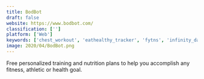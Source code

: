```yaml
---
title: BodBot
draft: false 
website: https://www.bodbot.com/
classification: ['']
platform: ['Web']
keywords: ['chest_workout', 'eathealthy_tracker', 'fytns', 'infinity_dashboard', 'kudos', 'libra_-_weight_manager', 'lifesum', 'm', 'noom_weight_loss', 'nutritionix_track', 'plankk_studio', 'rocketbody', 'streaks_workout', 'strong', 'sustainabody', 'sworkit', 'the_4-hour_body_app', 'wetrain', 'zova', 'openscale']
image: 2020/04/BodBot.png
---
```

Free personalized training and nutrition plans to help you accomplish any fitness, athletic or health goal.